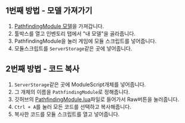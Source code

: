 ## 1번째 방법 - 모델 가져가기
1. [PathfindingModule 모델](https://web.roblox.com/library/10860434925)을 가져갑니다.
2. 툴박스를 열고 인벤토리 탭에서 "내 모델"을 골라줍니다.
3. PathfindingModule을 눌러 게임에 모듈 스크립트를 넣어줍니다.
4. 모듈스크립트를 ``ServerStorage``같은 곳에 넣어줍니다.

## 2번째 방법 - 코드 복사
1. ``ServerStorage``같은 곳에 ModuleScript개체를 넣어줍니다.
2. 그 개체의 이름을 ``PathfindingModule``로 정해줍니다.
3. 깃허브의 [PathfindingModule.lua](https://github.com/xcvbwer123-rs/PathfindingModule/blob/main/PathfindingModule.lua)파일로 들어가서 Raw버튼을 눌러줍니다.
4. ``Ctrl + A``를 눌러 모든 코드를 선택하고 복사해줍니다.
5. 복사한 코드를 모듈 스크립트를 열고 넣어줍니다.
